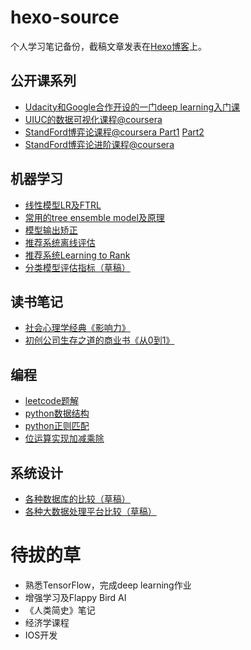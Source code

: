 # hexo-source
个人学习笔记备份，截稿文章发表在[Hexo博客](https://sensirly.github.io/)上。
## 公开课系列  
+ [Udacity和Google合作开设的一门deep learning入门课](_posts/udacity-deep-learning.md)
+ [UIUC的数据可视化课程@coursera](_posts/data-visualization.md)
+ [StandFord博弈论课程@coursera Part1](_posts/game-theory-coursera-1.md) [Part2](_posts/game-theory-coursera-2.md)
+ [StandFord博弈论进阶课程@coursera](_posts/game-theory-coursera-3.md)

## 机器学习  
+ [线性模型LR及FTRL](_posts/from-logistic-regression-to-ftrl.md) 
+ [常用的tree ensemble model及原理](_posts/tree_ensemble_models.md)
+ [模型输出矫正](_posts/prediction-model-calibration.md)
+ [推荐系统离线评估](_posts/offline-evaluation-in-recommendation-system.md) 
+ [推荐系统Learning to Rank](_posts/ranking-algorithms-in-recommendation-system.md) 
+ [分类模型评估指标（草稿）](/_drafts/classification-model-evaluation.md) 

## 读书笔记
+ [社会心理学经典《影响力》](_posts/Influence-The-Psychology-of-Persuas.md) 
+ [初创公司生存之道的商业书《从0到1》](_posts/zero-to-one.md)

## 编程 
+ [leetcode题解](_drafts/leetcode-solution.md)
+ [python数据结构](_posts/python-data-structure.md)
+ [python正则匹配](_posts/python-regular-expression.md)
+ [位运算实现加减乘除](_posts/bitwise-arithmetic-calculation.md)

## 系统设计   
+ [各种数据库的比较（草稿）](_drafts/database_comparision.md)
+ [各种大数据处理平台比较（草稿）](_drafts/distributed_machine_learning.md)

# 待拔的草
- 熟悉TensorFlow，完成deep learning作业
- 增强学习及Flappy Bird AI 
- 《人类简史》笔记
- 经济学课程
- IOS开发

